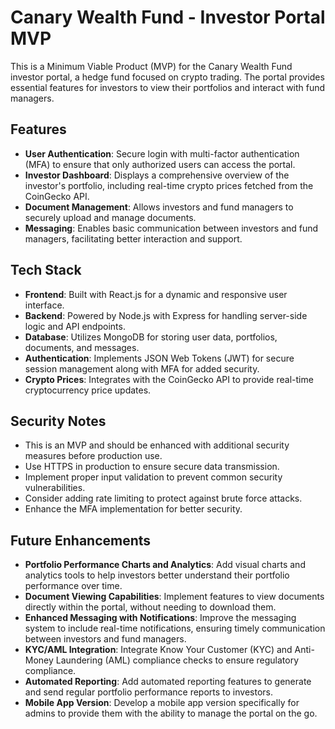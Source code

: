 # Canary Wealth Fund - Investor Portal MVP

This is a Minimum Viable Product (MVP) for the Canary Wealth Fund investor portal, a hedge fund focused on crypto trading. The portal provides essential features for investors to view their portfolios and interact with fund managers.

## Features

- **User Authentication**: Secure login with multi-factor authentication (MFA) to ensure that only authorized users can access the portal.
- **Investor Dashboard**: Displays a comprehensive overview of the investor's portfolio, including real-time crypto prices fetched from the CoinGecko API.
- **Document Management**: Allows investors and fund managers to securely upload and manage documents.
- **Messaging**: Enables basic communication between investors and fund managers, facilitating better interaction and support.

## Tech Stack

- **Frontend**: Built with React.js for a dynamic and responsive user interface.
- **Backend**: Powered by Node.js with Express for handling server-side logic and API endpoints.
- **Database**: Utilizes MongoDB for storing user data, portfolios, documents, and messages.
- **Authentication**: Implements JSON Web Tokens (JWT) for secure session management along with MFA for added security.
- **Crypto Prices**: Integrates with the CoinGecko API to provide real-time cryptocurrency price updates.

## Security Notes

- This is an MVP and should be enhanced with additional security measures before production use.
- Use HTTPS in production to ensure secure data transmission.
- Implement proper input validation to prevent common security vulnerabilities.
- Consider adding rate limiting to protect against brute force attacks.
- Enhance the MFA implementation for better security.

## Future Enhancements

- **Portfolio Performance Charts and Analytics**: Add visual charts and analytics tools to help investors better understand their portfolio performance over time.
- **Document Viewing Capabilities**: Implement features to view documents directly within the portal, without needing to download them.
- **Enhanced Messaging with Notifications**: Improve the messaging system to include real-time notifications, ensuring timely communication between investors and fund managers.
- **KYC/AML Integration**: Integrate Know Your Customer (KYC) and Anti-Money Laundering (AML) compliance checks to ensure regulatory compliance.
- **Automated Reporting**: Add automated reporting features to generate and send regular portfolio performance reports to investors.
- **Mobile App Version**: Develop a mobile app version specifically for admins to provide them with the ability to manage the portal on the go.